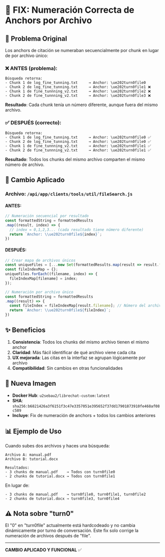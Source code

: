 # 🔧 FIX: Numeración Correcta de Anchors por Archivo

## 🐛 Problema Original

Los anchors de citación se numeraban secuencialmente por chunk en lugar de por archivo único:

### ❌ ANTES (problema):
```
Búsqueda retorna:
- Chunk 1 de log_fine_tunning.txt     → Anchor: \ue202turn0file0
- Chunk 2 de log_fine_tunning.txt     → Anchor: \ue202turn0file1 ❌
- Chunk 1 de fine_tunnning_v2.txt     → Anchor: \ue202turn0file2 ❌  
- Chunk 2 de fine_tunnning_v2.txt     → Anchor: \ue202turn0file3 ❌
```

**Resultado**: Cada chunk tenía un número diferente, aunque fuera del mismo archivo.

### ✅ DESPUÉS (correcto):
```
Búsqueda retorna:
- Chunk 1 de log_fine_tunning.txt     → Anchor: \ue202turn0file0 ✅
- Chunk 2 de log_fine_tunning.txt     → Anchor: \ue202turn0file0 ✅
- Chunk 1 de fine_tunnning_v2.txt     → Anchor: \ue202turn0file1 ✅
- Chunk 2 de fine_tunnning_v2.txt     → Anchor: \ue202turn0file1 ✅
```

**Resultado**: Todos los chunks del mismo archivo comparten el mismo número de archivo.

## 🔧 Cambio Aplicado

### Archivo: `/api/app/clients/tools/util/fileSearch.js`

#### ANTES:
```javascript
// Numeración secuencial por resultado
const formattedString = formattedResults
.map((result, index) => {
  // index = 0,1,2,3... (cada resultado tiene número diferente)
  return `Anchor: \\ue202turn0file${index}`;
})
```

#### DESPUÉS:
```javascript
// Crear mapa de archivos únicos
const uniqueFiles = [...new Set(formattedResults.map(result => result.filename))];
const fileIndexMap = {};
uniqueFiles.forEach((filename, index) => {
  fileIndexMap[filename] = index;
});

// Numeración por archivo único
const formattedString = formattedResults
.map((result) => {
  const fileIndex = fileIndexMap[result.filename]; // Número del archivo único
  return `Anchor: \\ue202turn0file${fileIndex}`;
})
```

## ✨ Beneficios

1. **Consistencia**: Todos los chunks del mismo archivo tienen el mismo anchor
2. **Claridad**: Más fácil identificar de qué archivo viene cada cita  
3. **UX mejorada**: Las citas en la interfaz se agrupan lógicamente por archivo
4. **Compatibilidad**: Sin cambios en otras funcionalidades

## 🚀 Nueva Imagen

- **Docker Hub**: `u2sebau2/librechat-custom:latest`
- **SHA**: `sha256:b6821426a3f6151f3c47e3357051e395652f37dd17901873910fe468af08c589`
- **Incluye**: Fix de numeración de anchors + todos los cambios anteriores

## 📊 Ejemplo de Uso

Cuando subes dos archivos y haces una búsqueda:

```
Archivo A: manual.pdf
Archivo B: tutorial.docx

Resultados:
- 3 chunks de manual.pdf    → Todos con turn0file0
- 2 chunks de tutorial.docx → Todos con turn0file1
```

En lugar de:
```
- 3 chunks de manual.pdf    → turn0file0, turn0file1, turn0file2
- 2 chunks de tutorial.docx → turn0file3, turn0file4
```

## ⚠️ Nota sobre "turn0"

El "0" en "turn0file" actualmente está hardcodeado y no cambia dinámicamente por turno de conversación. Este fix solo corrige la numeración de archivos después de "file".

---
**CAMBIO APLICADO Y FUNCIONAL** ✅
